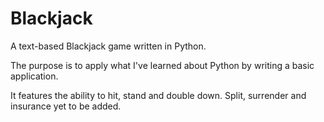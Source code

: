 # Blackjack
A text-based Blackjack game written in Python.

The purpose is to apply what I've learned about Python by writing a basic application.

It features the ability to hit, stand and double down. Split, surrender and insurance yet to be added.
